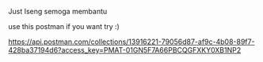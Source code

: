 Just Iseng semoga membantu

use this postman if you want try :)

https://api.postman.com/collections/13916221-79056d87-af9c-4b08-89f7-428ba37194d6?access_key=PMAT-01GN5F7A66PBCQGFXKY0XB1NP2
